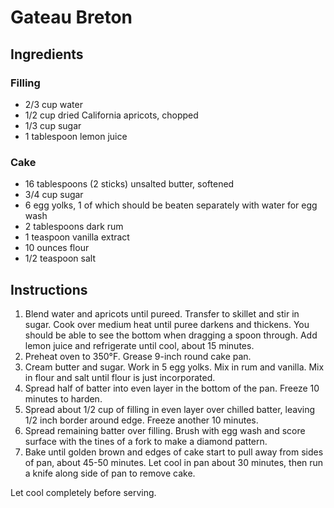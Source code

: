 # Gateau Breton

## Ingredients

### Filling

- 2/3 cup water
- 1/2 cup dried California apricots, chopped
- 1/3 cup sugar
- 1 tablespoon lemon juice

### Cake

- 16 tablespoons (2 sticks) unsalted butter, softened
- 3/4 cup sugar
- 6 egg yolks, 1 of which should be beaten separately with water for egg wash
- 2 tablespoons dark rum
- 1 teaspoon vanilla extract
- 10 ounces flour
- 1/2 teaspoon salt

## Instructions

1. Blend water and apricots until pureed. Transfer to skillet and stir in sugar. Cook over medium heat until puree darkens and thickens. You should be able to see the bottom when dragging a spoon through. Add lemon juice and refrigerate until cool, about 15 minutes.
2. Preheat oven to 350&deg;F. Grease 9-inch round cake pan.
3. Cream butter and sugar. Work in 5 egg yolks. Mix in rum and vanilla. Mix in flour and salt until flour is just incorporated.
4. Spread half of batter into even layer in the bottom of the pan. Freeze 10 minutes to harden.
5. Spread about 1/2 cup of filling in even layer over chilled batter, leaving 1/2 inch border around edge. Freeze another 10 minutes.
6. Spread remaining batter over filling. Brush with egg wash and score surface with the tines of a fork to make a diamond pattern.
7. Bake until golden brown and edges of cake start to pull away from sides of pan, about 45-50 minutes. Let cool in pan about 30 minutes, then run a knife along side of pan to remove cake.

Let cool completely before serving.
